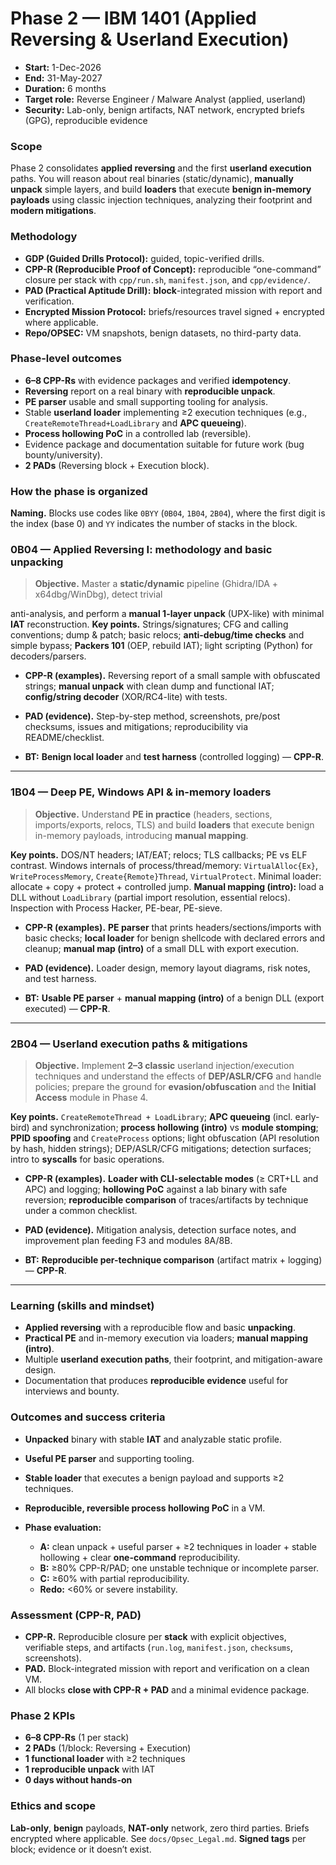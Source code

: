 # Phase 2 — IBM 1401 (Applied Reversing & Userland Execution)

- **Start:** 1-Dec-2026
- **End:** 31-May-2027
- **Duration:** 6 months
- **Target role:** Reverse Engineer / Malware Analyst (applied, userland)
- **Security:** Lab-only, benign artifacts, NAT network, encrypted briefs (GPG), reproducible evidence

### Scope

Phase 2 consolidates **applied reversing** and the first **userland execution** paths. You will reason about real binaries (static/dynamic), **manually unpack** simple layers, and build **loaders** that execute **benign in-memory payloads** using classic injection techniques, analyzing their footprint and **modern mitigations**.

### Methodology

* **GDP (Guided Drills Protocol):** guided, topic-verified drills.
* **CPP-R (Reproducible Proof of Concept):** reproducible “one-command” closure per stack with `cpp/run.sh`, `manifest.json`, and `cpp/evidence/`.
* **PAD (Practical Aptitude Drill):** **block**-integrated mission with report and verification.
* **Encrypted Mission Protocol:** briefs/resources travel signed + encrypted where applicable.
* **Repo/OPSEC:** VM snapshots, benign datasets, no third-party data.

### Phase-level outcomes

* **6–8 CPP-Rs** with evidence packages and verified **idempotency**.
* **Reversing** report on a real binary with **reproducible unpack**.
* **PE parser** usable and small supporting tooling for analysis.
* Stable **userland loader** implementing ≥2 execution techniques (e.g., `CreateRemoteThread+LoadLibrary` and **APC queueing**).
* **Process hollowing PoC** in a controlled lab (reversible).
* Evidence package and documentation suitable for future work (bug bounty/university).
* **2 PADs** (Reversing block + Execution block).


### How the phase is organized

**Naming.** Blocks use codes like `0BYY` (`0B04`, `1B04`, `2B04`), where the first digit is the index (base 0) and `YY` indicates the number of stacks in the block.

### 0B04 — Applied Reversing I: methodology and basic unpacking

> **Objective.** Master a **static/dynamic** pipeline (Ghidra/IDA + x64dbg/WinDbg), detect trivial

anti-analysis, and perform a **manual 1-layer unpack** (UPX-like) with minimal **IAT** reconstruction.
**Key points.** Strings/signatures; CFG and calling conventions; dump & patch; basic relocs; **anti-debug/time checks** and simple bypass; **Packers 101** (OEP, rebuild IAT); light scripting (Python) for decoders/parsers.

- **CPP-R (examples).** Reversing report of a small sample with obfuscated strings; **manual unpack** with clean dump and functional IAT; **config/string decoder** (XOR/RC4-lite) with tests.

- **PAD (evidence).** Step-by-step method, screenshots, pre/post checksums, issues and mitigations; reproducibility via README/checklist.

- **BT:** **Benign local loader** and **test harness** (controlled logging) — **CPP-R**.

---

### 1B04 — Deep PE, Windows API & in-memory loaders

> **Objective.** Understand **PE in practice** (headers, sections, imports/exports, relocs, TLS) and
build **loaders** that execute benign in-memory payloads, introducing **manual mapping**.

**Key points.** DOS/NT headers; IAT/EAT; relocs; TLS callbacks; PE vs ELF contrast. Windows internals of process/thread/memory: `VirtualAlloc{Ex}`, `WriteProcessMemory`, `Create{Remote}Thread`, `VirtualProtect`. Minimal loader: allocate + copy + protect + controlled jump. **Manual mapping 
(intro):** load a DLL without `LoadLibrary` (partial import resolution, essential relocs). Inspection with Process Hacker, PE-bear, PE-sieve.

- **CPP-R (examples).** **PE parser** that prints headers/sections/imports with basic checks; **local loader** for benign shellcode with declared errors and cleanup; **manual map (intro)** of a small DLL with export execution.

- **PAD (evidence).** Loader design, memory layout diagrams, risk notes, and test harness.

- **BT:** **Usable PE parser** + **manual mapping (intro)** of a benign DLL (export executed) — **CPP-R**.

---

### 2B04 — Userland execution paths & mitigations

> **Objective.** Implement **2–3 classic** userland injection/execution techniques and understand the 
effects of **DEP/ASLR/CFG** and handle policies; prepare the ground for **evasion/obfuscation** and the **Initial Access** module in Phase 4.

**Key points.** `CreateRemoteThread + LoadLibrary`; **APC queueing** (incl. early-bird) and synchronization; **process hollowing (intro)** vs **module stomping**; **PPID spoofing** and `CreateProcess` options; light obfuscation (API resolution by hash, hidden strings); DEP/ASLR/CFG mitigations; detection surfaces; intro to **syscalls** for basic operations.

- **CPP-R (examples).** **Loader with CLI-selectable modes** (≥ CRT+LL and APC) and logging; **hollowing PoC** against a lab binary with safe reversion; **reproducible comparison** of traces/artifacts by technique under a common checklist.

- **PAD (evidence).** Mitigation analysis, detection surface notes, and improvement plan feeding F3 and modules 8A/8B.

- **BT:** **Reproducible per-technique comparison** (artifact matrix + logging) — **CPP-R**.

---

### Learning (skills and mindset)

* **Applied reversing** with a reproducible flow and basic **unpacking**.
* **Practical PE** and in-memory execution via loaders; **manual mapping (intro)**.
* Multiple **userland execution paths**, their footprint, and mitigation-aware design.
* Documentation that produces **reproducible evidence** useful for interviews and bounty.

### Outcomes and success criteria

* **Unpacked** binary with stable **IAT** and analyzable static profile.
* **Useful PE parser** and supporting tooling.
* **Stable loader** that executes a benign payload and supports ≥2 techniques.
* **Reproducible, reversible process hollowing PoC** in a VM.
* **Phase evaluation:**

  * **A:** clean unpack + useful parser + ≥2 techniques in loader + stable hollowing + clear **one-command** reproducibility.
  * **B:** ≥80% CPP-R/PAD; one unstable technique or incomplete parser.
  * **C:** ≥60% with partial reproducibility.
  * **Redo:** <60% or severe instability.

### Assessment (CPP-R, PAD)

* **CPP-R.** Reproducible closure per **stack** with explicit objectives, verifiable steps, and artifacts (`run.log`, `manifest.json`, `checksums`, screenshots).
* **PAD.** Block-integrated mission with report and verification on a clean VM.
* All blocks **close with CPP-R + PAD** and a minimal evidence package.

### Phase 2 KPIs

* **6–8 CPP-Rs** (1 per stack)
* **2 PADs** (1/block: Reversing + Execution)
* **1 functional loader** with ≥2 techniques
* **1 reproducible unpack** with IAT
* **0 days without hands-on**
 
### Ethics and scope

**Lab-only**, **benign** payloads, **NAT-only** network, zero third parties. Briefs encrypted where applicable. See `docs/Opsec_Legal.md`. **Signed tags** per block; evidence or it doesn’t exist.

